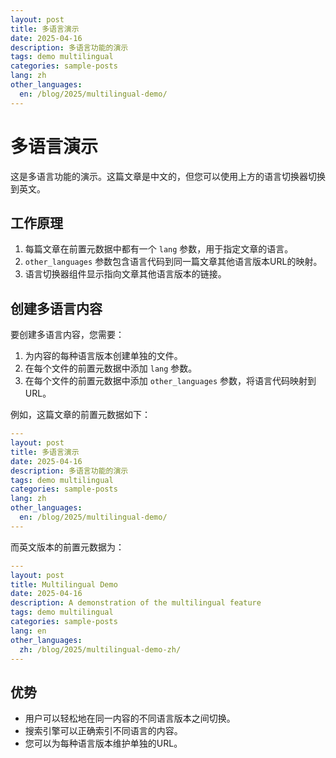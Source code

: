 ```yaml
---
layout: post
title: 多语言演示
date: 2025-04-16
description: 多语言功能的演示
tags: demo multilingual
categories: sample-posts
lang: zh
other_languages:
  en: /blog/2025/multilingual-demo/
---
```


# 多语言演示

这是多语言功能的演示。这篇文章是中文的，但您可以使用上方的语言切换器切换到英文。

## 工作原理

1. 每篇文章在前置元数据中都有一个 `lang` 参数，用于指定文章的语言。
2. `other_languages` 参数包含语言代码到同一篇文章其他语言版本URL的映射。
3. 语言切换器组件显示指向文章其他语言版本的链接。

## 创建多语言内容

要创建多语言内容，您需要：

1. 为内容的每种语言版本创建单独的文件。
2. 在每个文件的前置元数据中添加 `lang` 参数。
3. 在每个文件的前置元数据中添加 `other_languages` 参数，将语言代码映射到URL。

例如，这篇文章的前置元数据如下：

```yaml
---
layout: post
title: 多语言演示
date: 2025-04-16
description: 多语言功能的演示
tags: demo multilingual
categories: sample-posts
lang: zh
other_languages:
  en: /blog/2025/multilingual-demo/
---
```

而英文版本的前置元数据为：

```yaml
---
layout: post
title: Multilingual Demo
date: 2025-04-16
description: A demonstration of the multilingual feature
tags: demo multilingual
categories: sample-posts
lang: en
other_languages:
  zh: /blog/2025/multilingual-demo-zh/
---
```

## 优势

- 用户可以轻松地在同一内容的不同语言版本之间切换。
- 搜索引擎可以正确索引不同语言的内容。
- 您可以为每种语言版本维护单独的URL。
